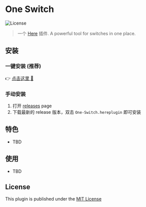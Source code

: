 # One Switch

![License](https://img.shields.io/badge/license-MIT-blue.svg)

> 一个 [Here](https://here.app) 插件. A powerful tool for switches in one place.

## 安装

### 一键安装  (推荐)

👉 <a href="https://jump.here.app/?installPlugin?title=One-Switch&url=https://github.com/FriendsOfHere/one-switch/releases/latest/download/One-Switch.hereplugin">点击这里 🔌</a>

### 手动安装
1. 打开 [releases](https://github.com/FriendsOfHere/one-switch/releases/latest/) page
2. 下载最新的 release 版本，双击 `One-Switch.hereplugin` 即可安装

## 特色
- TBD

## 使用
- TBD

## License
This plugin is published under the [MIT License](./LICENSE.md)

